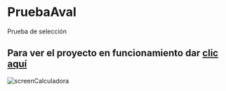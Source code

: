 # PruebaAval
Prueba de selección

## Para ver el proyecto en funcionamiento dar <a href="https://karensampayor26.000webhostapp.com/" target="_blank">clic aquí</a>


![screenCalculadora](https://user-images.githubusercontent.com/7800082/144936110-3c542209-f5bf-4478-9dd9-f1f4a7caefa5.PNG)
